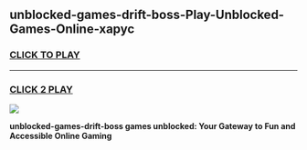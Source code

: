 
## unblocked-games-drift-boss-Play-Unblocked-Games-Online-xapyc
<h3>
<a href="https://premium76.site?title=unblocked-games-drift-boss&ref=25A">CLICK TO PLAY</a></h3>
<hr>

<h3>
<a href="https://premium76.site?title=unblocked-games-drift-boss&ref=25A">CLICK 2 PLAY</a>
  
</h3>

<a href="https://premium76.site?title=unblocked-games-drift-boss&ref=25A"><img src="https://clearcache.store/games.png"></a>


**unblocked-games-drift-boss games unblocked: Your Gateway to Fun and Accessible Online Gaming**
